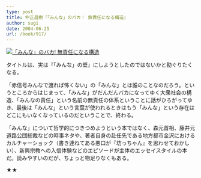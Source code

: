 ```yaml
---
type: post
title: 仲正昌樹『「みんな」のバカ！ 無責任になる構造』
author: sugi
date: 2004-06-25
url: /book/917/
---
```

<a href="http://www.amazon.co.jp/exec/obidos/ASIN/4334032524/chezsugi-22/ref=nosim/" onclick="_gaq.push(['_trackEvent', 'outbound-article', 'http://www.amazon.co.jp/exec/obidos/ASIN/4334032524/chezsugi-22/ref=nosim/', '']);" name="amazletlink" target="_blank"><img src="http://i0.wp.com/ecx.images-amazon.com/images/I/41ZRZZM9Z7L.SL160.jpg?w=660" alt="「みんな」のバカ! 無責任になる構造" class="alignleft" data-recalc-dims="1" /></a>

タイトルは、実は『「みんな」の壁』にしようとしたのではないかと勘ぐりたくなる。

「赤信号みんなで渡れば怖くない」の「みんな」とは誰のことなのだろう。というところからはじまって、「みんな」がだんだんバカになってゆく大衆社会の構造、「みんなの責任」という名前の無責任の体系ということに話がひろがってゆき、最後は「みんな」という言葉が使われるときはもう「みんな」という存在はどこにもいなくなっているのだということで、終わる。

「みんな」について哲学的につきつめようという本ではなく、森元首相、藤井元道路公団総裁などの時事ネタや、著者自身の赴任先である地方都市金沢におけるカルチャーショック（書き連ねてある悪口が『坊っちゃん』を思わせておかしい）、新興宗教への入信体験などのエピソードが主体のエッセイスタイルの本だ。読みやすいのだが、ちょっと物足りなくもある。

★★


